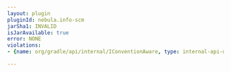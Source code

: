 ```yaml
---
layout: plugin
pluginId: nebula.info-scm
jarSha1: INVALID
isJarAvailable: true
error: NONE
violations:
- {name: org/gradle/api/internal/IConventionAware, type: internal-api-usage}

---
```

